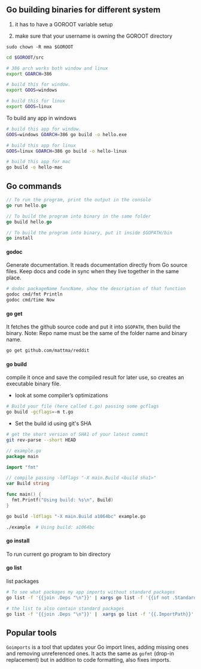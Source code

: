 ## Go building binaries for different system

1. it has to have a GOROOT variable setup

2. make sure that your username is owning the GOROOT directory

`sudo chown -R mma $GOROOT`

```bash
cd $GOROOT/src

# 386 arch works both window and linux
export GOARCH=386

# build this for window.
export GOOS=windows

# build this for linux
export GOOS=linux
```

To build any app in windows

```bash
# build this app for window.
GOOS=windows GOARCH=386 go build -o hello.exe

# build this app for linux
GOOS=linux GOARCH=386 go build -o hello-linux

# build this app for mac
go build -o hello-mac
```

## Go commands

```go
// To run the program, print the output in the console
go run hello.go

// To build the program into binary in the same folder
go build hello.go

// To build the program into binary, put it inside $GOPATH/bin
go install
```

#### godoc

Generate documentation. It reads documentation directly from Go source files. Keep docs and code in sync when they live together in the same place.

```bash
# dodoc packageName funcName, show the description of that function
godoc cmd/fmt Println
godoc cmd/time Now
```

#### go get

It fetches the github source code and put it into `$GOPATH`, then build the binary.
Note: Repo name must be the same of the folder name and binary name.

```bash
go get github.com/mattma/reddit
```

#### go build

compile it once and save the compiled result for later use, so creates an executable binary file.

- look at some compiler’s optimizations

```bash
# Build your file (here called t.go) passing some gcflags
go build -gcflags=-m t.go
```

- Set the build id using git's SHA

```bash
# get the short version of SHA1 of your latest commit
git rev-parse --short HEAD
```

```go
// example.go
package main

import "fmt"

// compile passing -ldflags "-X main.Build <build sha1>"
var Build string

func main() {
  fmt.Printf("Using build: %s\n", Build)
}
```

```bash
go build -ldflags "-X main.Build a1064bc" example.go

./example  # Using build: a1064bc
```

#### go install

To run current go program to bin directory

#### go list

list packages

```bash
# To see what packages my app imports without standard packages
go list -f '{{join .Deps "\n"}}' | xargs go list -f '{{if not .Standard}}{{.ImportPath}}{{end}}'

# the list to also contain standard packages
go list -f '{{join .Deps "\n"}}' |  xargs go list -f '{{.ImportPath}}'
```


## Popular tools

`Goimports` is a tool that updates your Go import lines, adding missing ones and removing unreferenced ones.
It acts the same as `gofmt` (drop-in replacement) but in addition to code formatting, also fixes imports.
